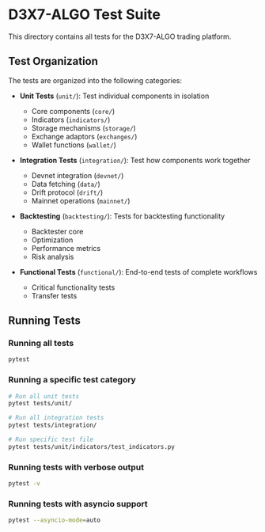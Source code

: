 # D3X7-ALGO Test Suite

This directory contains all tests for the D3X7-ALGO trading platform.

## Test Organization

The tests are organized into the following categories:

- **Unit Tests** (`unit/`): Test individual components in isolation
  - Core components (`core/`)
  - Indicators (`indicators/`)
  - Storage mechanisms (`storage/`)
  - Exchange adaptors (`exchanges/`)
  - Wallet functions (`wallet/`)

- **Integration Tests** (`integration/`): Test how components work together
  - Devnet integration (`devnet/`)
  - Data fetching (`data/`)
  - Drift protocol (`drift/`)
  - Mainnet operations (`mainnet/`)

- **Backtesting** (`backtesting/`): Tests for backtesting functionality
  - Backtester core
  - Optimization
  - Performance metrics
  - Risk analysis

- **Functional Tests** (`functional/`): End-to-end tests of complete workflows
  - Critical functionality tests
  - Transfer tests

## Running Tests

### Running all tests

```bash
pytest
```

### Running a specific test category

```bash
# Run all unit tests
pytest tests/unit/

# Run all integration tests
pytest tests/integration/

# Run specific test file
pytest tests/unit/indicators/test_indicators.py
```

### Running tests with verbose output

```bash
pytest -v
```

### Running tests with asyncio support

```bash
pytest --asyncio-mode=auto
``` 